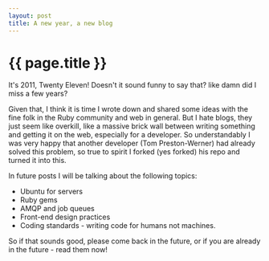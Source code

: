 ```yaml
---
layout: post
title: A new year, a new blog
---
```


{{ page.title }}
================

It's 2011, Twenty Eleven! Doesn't it sound funny to say that? like damn did I miss a few years?

Given that, I think it is time I wrote down and shared some ideas with the fine folk in the Ruby community and web in general. But I hate blogs, they just seem like overkill, like a massive brick
wall between writing something and getting it on the web, especially for a developer. So understandably I was very happy that another developer (Tom Preston-Werner) had already solved this problem, so
true to spirit I forked (yes forked) his repo and turned it into this.

In future posts I will be talking about the following topics:

- Ubuntu for servers
- Ruby gems
- AMQP and job queues
- Front-end design practices
- Coding standards - writing code for humans not machines.

So if that sounds good, please come back in the future, or if you are already in the future - read them now!
